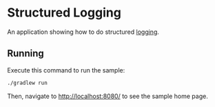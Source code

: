 # Structured Logging

An application showing how to do structured [logging](https://ktor.io/docs/logging.html).

## Running

Execute this command to run the sample:

```bash
./gradlew run
```

Then, navigate to [http://localhost:8080/](http://localhost:8080/) to see the sample home page.
